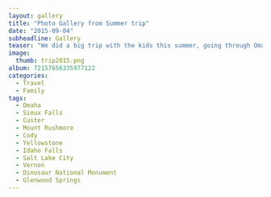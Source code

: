 ```yaml
---
layout: gallery
title: "Photo Gallery from Summer trip"
date: "2015-09-04"
subheadline: Gallery
teaser: "We did a big trip with the kids this summer, going through Omaha, Sioux Falls, Custer, Mount Rushmore, Cody, Yellowstone, Idaho Falls, Salt Lake City, Vernon, Dinosaur Nat'l Monument, and Glenwood Springs. Here are some photos from that trip. Enjoy!"
image:
  thumb: trip2015.png
album: 72157656335977122
categories:
  - Travel
  - Family
tags:
  - Omaha
  - Sioux Falls
  - Custer
  - Mount Rushmore
  - Cody
  - Yellowstone
  - Idaho Falls
  - Salt Lake City
  - Vernon
  - Dinosaur National Monument
  - Glenwood Springs
---
```

